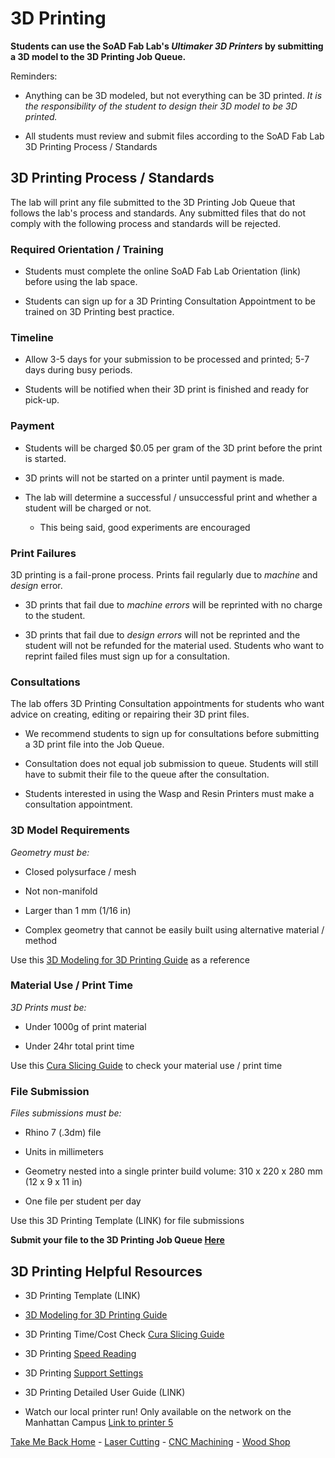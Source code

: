 

# 3D Printing

**Students can use the SoAD Fab Lab's *Ultimaker 3D Printers* by submitting a 3D model to the 3D Printing Job Queue.**

Reminders:
* Anything can be 3D modeled, but not everything can be 3D printed. *It is the responsibility of the student to design their 3D model to be 3D printed.*

* All students must review and submit files according to the SoAD Fab Lab 3D Printing Process / Standards


## 3D Printing Process / Standards

The lab will print any file submitted to the 3D Printing Job Queue that follows the lab's process and standards.  Any submitted files that do not comply with the following process and standards will be rejected. 


### Required Orientation / Training
* Students must complete the online SoAD Fab Lab Orientation (link) before using the lab space.
  
* Students can sign up for a 3D Printing Consultation Appointment to be trained on 3D Printing best practice.


### Timeline
* Allow 3-5 days for your submission to be processed and printed; 5-7 days during busy periods.
  
* Students will be notified when their 3D print is finished and ready for pick-up.

### Payment

* Students will be charged $0.05 per gram of the 3D print before the print is started.
  
* 3D prints will not be started on a printer until payment is made.

* The lab will determine a successful / unsuccessful print and whether a student will be charged or not.
  * This being said, good experiments are encouraged
 

### Print Failures

3D printing is a fail-prone process. Prints fail regularly due to *machine* and *design* error. 

* 3D prints that fail due to *machine errors* will be reprinted with no charge to the student.
  
* 3D prints that fail due to *design errors* will not be reprinted and the student will not be refunded for the material used. Students who want to reprint failed files must sign up for a consultation.


### Consultations

The lab offers 3D Printing Consultation appointments for students who want advice on creating, editing or repairing their 3D print files. 

* We recommend students to sign up for consultations before submitting a 3D print file into the Job Queue.
  
* Consultation does not equal job submission to queue. Students will still have to submit their file to the queue after the consultation.
  
* Students interested in using the Wasp and Resin Printers must  make a consultation appointment.

  
 ### 3D Model Requirements

*Geometry must be:*
 
* Closed polysurface / mesh
  
* Not non-manifold
  
* Larger than 1 mm (1/16 in)
  
* Complex geometry that cannot be easily built using alternative material / method 

Use this [3D Modeling for 3D Printing Guide](https://digitalfabricationlab-nyit-soad.github.io/resources/Tutorials&Templates/3Dprinters/ModelingGuide/) as a reference

   
### Material Use / Print Time
 
*3D Prints must be:*

* Under 1000g of print material
  
* Under 24hr total print time

Use this  [Cura Slicing Guide](https://digitalfabricationlab-nyit-soad.github.io/resources/Tutorials&Templates/3Dprinters/CuraSlicer/) to check your material use / print time


### File Submission

*Files submissions must be:*

* Rhino 7 (.3dm) file
  
* Units in millimeters
  
* Geometry nested into a single printer build volume: 310 x 220 x 280 mm (12 x 9 x 11 in)
  
* One file per student per day

Use this 3D Printing Template (LINK) for file submissions

**Submit your file to the 3D Printing Job Queue [Here](https://www.nyit.edu/architecture/fabrication_labs/queue_job)**


## 3D Printing Helpful Resources

* 3D Printing Template (LINK)
  
* [3D Modeling for 3D Printing Guide](https://digitalfabricationlab-nyit-soad.github.io/resources/Tutorials&Templates/3Dprinters/ModelingGuide/)
  
* 3D Printing Time/Cost Check [Cura Slicing Guide](https://digitalfabricationlab-nyit-soad.github.io/resources/Tutorials&Templates/3Dprinters/CuraSlicer/)
  
* 3D Printing [Speed Reading](https://support.ultimaker.com/s/article/1667411313568)
  
* 3D Printing [Support Settings](https://support.ultimaker.com/s/article/1667417606331)

* 3D Printing Detailed User Guide (LINK)

* Watch our local printer run!
	Only available on the network on the Manhattan Campus 
	[Link to printer 5](http://192.168.166.33/print_jobs)



[Take Me Back Home](https://digitalfabricationlab-nyit-soad.github.io/resources/) - [Laser Cutting](https://digitalfabricationlab-nyit-soad.github.io/resources/LaserCutters/) - [CNC Machining](https://digitalfabricationlab-nyit-soad.github.io/resources/CNCmills/) - [Wood Shop](https://digitalfabricationlab-nyit-soad.github.io/resources/ShopTools/)

